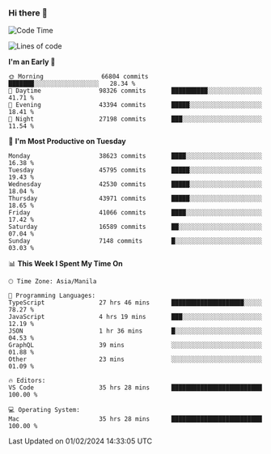 ### Hi there 👋

<!--START_SECTION:waka-->
![Code Time](http://img.shields.io/badge/Code%20Time-4%2C821%20hrs%2045%20mins-blue)

![Lines of code](https://img.shields.io/badge/From%20Hello%20World%20I%27ve%20Written-108.0%20million%20lines%20of%20code-blue)

**I'm an Early 🐤** 

```text
🌞 Morning                66804 commits       ███████░░░░░░░░░░░░░░░░░░   28.34 % 
🌆 Daytime                98326 commits       ██████████░░░░░░░░░░░░░░░   41.71 % 
🌃 Evening                43394 commits       █████░░░░░░░░░░░░░░░░░░░░   18.41 % 
🌙 Night                  27198 commits       ███░░░░░░░░░░░░░░░░░░░░░░   11.54 % 
```
📅 **I'm Most Productive on Tuesday** 

```text
Monday                   38623 commits       ████░░░░░░░░░░░░░░░░░░░░░   16.38 % 
Tuesday                  45795 commits       █████░░░░░░░░░░░░░░░░░░░░   19.43 % 
Wednesday                42530 commits       █████░░░░░░░░░░░░░░░░░░░░   18.04 % 
Thursday                 43971 commits       █████░░░░░░░░░░░░░░░░░░░░   18.65 % 
Friday                   41066 commits       ████░░░░░░░░░░░░░░░░░░░░░   17.42 % 
Saturday                 16589 commits       ██░░░░░░░░░░░░░░░░░░░░░░░   07.04 % 
Sunday                   7148 commits        █░░░░░░░░░░░░░░░░░░░░░░░░   03.03 % 
```


📊 **This Week I Spent My Time On** 

```text
🕑︎ Time Zone: Asia/Manila

💬 Programming Languages: 
TypeScript               27 hrs 46 mins      ████████████████████░░░░░   78.27 % 
JavaScript               4 hrs 19 mins       ███░░░░░░░░░░░░░░░░░░░░░░   12.19 % 
JSON                     1 hr 36 mins        █░░░░░░░░░░░░░░░░░░░░░░░░   04.53 % 
GraphQL                  39 mins             ░░░░░░░░░░░░░░░░░░░░░░░░░   01.88 % 
Other                    23 mins             ░░░░░░░░░░░░░░░░░░░░░░░░░   01.09 % 

🔥 Editors: 
VS Code                  35 hrs 28 mins      █████████████████████████   100.00 % 

💻 Operating System: 
Mac                      35 hrs 28 mins      █████████████████████████   100.00 % 
```


 Last Updated on 01/02/2024 14:33:05 UTC
<!--END_SECTION:waka-->


<!--
**rad182/rad182** is a ✨ _special_ ✨ repository because its `README.md` (this file) appears on your GitHub profile.

Here are some ideas to get you started:

- 🔭 I’m currently working on ...
- 🌱 I’m currently learning ...
- 👯 I’m looking to collaborate on ...
- 🤔 I’m looking for help with ...
- 💬 Ask me about ...
- 📫 How to reach me: ...
- 😄 Pronouns: ...
- ⚡ Fun fact: ...
-->
